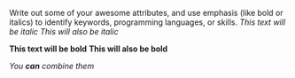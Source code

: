 Write out some of your awesome attributes, and use emphasis (like bold or italics) to identify keywords, programming languages, or skills.
*This text will be italic*
_This will also be italic_

**This text will be bold**
__This will also be bold__

_You **can** combine them_

